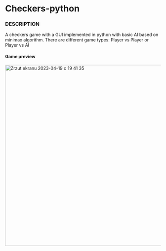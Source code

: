 # Checkers-python

 ### DESCRIPTION
 A checkers game with a GUI implemented in python with basic AI based on minimax algorithm. 
 There are different game types:  Player vs Player or Player vs AI

#### Game preview
<img width="587" alt="Zrzut ekranu 2023-04-19 o 19 41 35" src="https://user-images.githubusercontent.com/101666686/233156660-d876960c-68f4-4fff-9a6a-ea6ffb07ae65.png">
